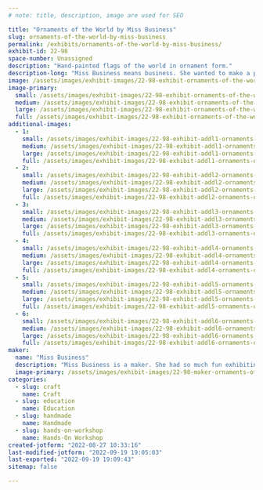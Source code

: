 ```yaml
---
# note: title, description, image are used for SEO

title: "Ornaments of the World by Miss Business"
slug: ornaments-of-the-world-by-miss-business
permalink: /exhibits/ornaments-of-the-world-by-miss-business/
exhibit-id: 22-98
space-number: Unassigned
description: "Hand-painted flags of the world in ornament form."
description-long: "Miss Business means business. She wanted to make a product for everyone. She did not want anyone to be left out. So she learned about all the countries of the world and made a product for each. Miss Business loves meeting new people. Where are you from?"
image: /assets/images/exhibit-images/22-98-exhibit-ornaments-of-the-world-by-miss-business-exhibit-image-primary-large.png
image-primary: 
  small: /assets/images/exhibit-images/22-98-exhibit-ornaments-of-the-world-by-miss-business-exhibit-image-primary-small.png
  medium: /assets/images/exhibit-images/22-98-exhibit-ornaments-of-the-world-by-miss-business-exhibit-image-primary-medium.png
  large: /assets/images/exhibit-images/22-98-exhibit-ornaments-of-the-world-by-miss-business-exhibit-image-primary-large.png
  full: /assets/images/exhibit-images/22-98-exhibit-ornaments-of-the-world-by-miss-business-exhibit-image-primary-full.png
additional-images: 
  - 1:
    small: /assets/images/exhibit-images/22-98-exhibit-addl1-ornaments-of-the-world-by-miss-business-exhibit-image-1-small.png
    medium: /assets/images/exhibit-images/22-98-exhibit-addl1-ornaments-of-the-world-by-miss-business-exhibit-image-1-medium.png
    large: /assets/images/exhibit-images/22-98-exhibit-addl1-ornaments-of-the-world-by-miss-business-exhibit-image-1-large.png
    full: /assets/images/exhibit-images/22-98-exhibit-addl1-ornaments-of-the-world-by-miss-business-exhibit-image-1-full.png
  - 2:
    small: /assets/images/exhibit-images/22-98-exhibit-addl2-ornaments-of-the-world-by-miss-business-exhibit-image-2-small.png
    medium: /assets/images/exhibit-images/22-98-exhibit-addl2-ornaments-of-the-world-by-miss-business-exhibit-image-2-medium.png
    large: /assets/images/exhibit-images/22-98-exhibit-addl2-ornaments-of-the-world-by-miss-business-exhibit-image-2-large.png
    full: /assets/images/exhibit-images/22-98-exhibit-addl2-ornaments-of-the-world-by-miss-business-exhibit-image-2-full.png
  - 3:
    small: /assets/images/exhibit-images/22-98-exhibit-addl3-ornaments-of-the-world-by-miss-business-exhibit-image-3-small.png
    medium: /assets/images/exhibit-images/22-98-exhibit-addl3-ornaments-of-the-world-by-miss-business-exhibit-image-3-medium.png
    large: /assets/images/exhibit-images/22-98-exhibit-addl3-ornaments-of-the-world-by-miss-business-exhibit-image-3-large.png
    full: /assets/images/exhibit-images/22-98-exhibit-addl3-ornaments-of-the-world-by-miss-business-exhibit-image-3-full.png
  - 4:
    small: /assets/images/exhibit-images/22-98-exhibit-addl4-ornaments-of-the-world-by-miss-business-exhibit-image-4-small.png
    medium: /assets/images/exhibit-images/22-98-exhibit-addl4-ornaments-of-the-world-by-miss-business-exhibit-image-4-medium.png
    large: /assets/images/exhibit-images/22-98-exhibit-addl4-ornaments-of-the-world-by-miss-business-exhibit-image-4-large.png
    full: /assets/images/exhibit-images/22-98-exhibit-addl4-ornaments-of-the-world-by-miss-business-exhibit-image-4-full.png
  - 5:
    small: /assets/images/exhibit-images/22-98-exhibit-addl5-ornaments-of-the-world-by-miss-business-exhibit-image-5-small.jpg
    medium: /assets/images/exhibit-images/22-98-exhibit-addl5-ornaments-of-the-world-by-miss-business-exhibit-image-5-medium.jpg
    large: /assets/images/exhibit-images/22-98-exhibit-addl5-ornaments-of-the-world-by-miss-business-exhibit-image-5-large.jpg
    full: /assets/images/exhibit-images/22-98-exhibit-addl5-ornaments-of-the-world-by-miss-business-exhibit-image-5-full.jpg
  - 6:
    small: /assets/images/exhibit-images/22-98-exhibit-addl6-ornaments-of-the-world-by-miss-business-exhibit-image-6-small.jpg
    medium: /assets/images/exhibit-images/22-98-exhibit-addl6-ornaments-of-the-world-by-miss-business-exhibit-image-6-medium.jpg
    large: /assets/images/exhibit-images/22-98-exhibit-addl6-ornaments-of-the-world-by-miss-business-exhibit-image-6-large.jpg
    full: /assets/images/exhibit-images/22-98-exhibit-addl6-ornaments-of-the-world-by-miss-business-exhibit-image-6-full.jpg
maker: 
  name: "Miss Business"
  description: "Miss Business is a maker. She had so much fun exhibiting at last year&#039;s Maker Faire Orlando, that she came back for a second year. Miss Business hopes her products will put a smile on your face."
  image-primary: /assets/images/exhibit-images/22-98-maker-ornaments-of-the-world-by-miss-business-maker-photo-medium.jpg
categories: 
  - slug: craft
    name: Craft
  - slug: education
    name: Education
  - slug: handmade
    name: Handmade
  - slug: hands-on-workshop
    name: Hands-On Workshop
created-jotform: "2022-08-27 10:33:16"
last-modified-jotform: "2022-09-19 19:05:03"
last-exported: "2022-09-19 19:09:43"
sitemap: false

---
```


